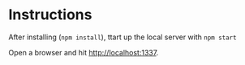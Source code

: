 # Instructions

After installing (`npm install`), ttart up the local server with `npm start`

Open a browser and hit [http://localhost:1337](http://localhost:1337).

